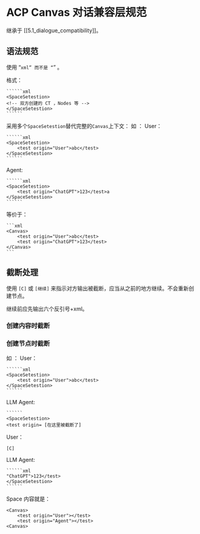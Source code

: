 # ACP Canvas 对话兼容层规范

继承于 [[5.1_dialogue_compatibility]]。

## 语法规范  

使用 “``````xml” 而不是 “``````” 。

格式：

`````````
``````xml
<SpaceSetestion>
<!-- 双方创建的 CT ，Nodes 等 -->
</SpaceSetestion>
``````
`````````

采用多个`SpaceSetestion`替代完整的`Canvas`上下文：
如 ：
User：
`````````
``````xml
<SpaceSetestion>
	<test origin="User">abc</test>
</SpaceSetestion>
``````
`````````
 
Agent: 
`````````
``````xml
<SpaceSetestion>
	<test origin="ChatGPT">123</test>a
</SpaceSetestion>
``````
`````````


等价于：
`````````
```xml
<Canvas>
	<test origin="User">abc</test>
	<test origin="ChatGPT">123</test>
</Canvas>
```
`````````

## 截断处理

使用 `[C]` 或 `[继续]` 来指示对方输出被截断，应当从之前的地方继续。不会重新创建节点。

继续前应先输出六个反引号+xml。

### 创建内容时截断

### 创建节点时截断
如 ：
User：
`````````
``````xml
<SpaceSetestion>
	<test origin="User">abc</test>
</SpaceSetestion>
``````
`````````

LLM Agent: 

`````````
``````
<SpaceSetestion>
<test origin= [在这里被截断了]
`````````

User：

`````````
[C]
`````````

LLM Agent: 

`````````
``````xml
"ChatGPT">123</test>
</SpaceSetestion>
``````
`````````

Space 内容就是：

`````````
<Canvas>
	<test origin="User"></test>
	<test origin="Agent"></test>
<Canvas>
`````````